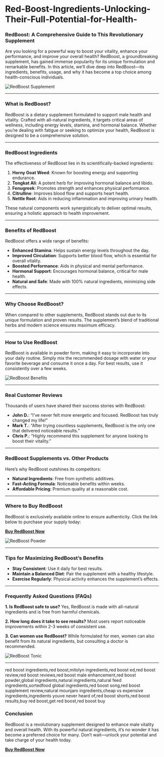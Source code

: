 # Red-Boost-Ingredients-Unlocking-Their-Full-Potential-for-Health-

### RedBoost: A Comprehensive Guide to This Revolutionary Supplement

Are you looking for a powerful way to boost your vitality, enhance your performance, and improve your overall health? RedBoost, a groundbreaking supplement, has gained immense popularity for its unique formulation and remarkable benefits. In this article, we’ll dive deep into RedBoost—its ingredients, benefits, usage, and why it has become a top choice among health-conscious individuals.

![RedBoost Supplement](https://github.com/user-attachments/assets/ca7ebbe4-41eb-409a-8aa8-b9171d7b58ff)

---

### What is RedBoost?
RedBoost is a dietary supplement formulated to support male health and vitality. Crafted with all-natural ingredients, it targets critical areas of wellness, including energy levels, stamina, and hormonal balance. Whether you’re dealing with fatigue or seeking to optimize your health, RedBoost is designed to be a comprehensive solution.

---

### RedBoost Ingredients
The effectiveness of RedBoost lies in its scientifically-backed ingredients:

1. **Horny Goat Weed**: Known for boosting energy and supporting endurance.
2. **Tongkat Ali**: A potent herb for improving hormonal balance and libido.
3. **Fenugreek**: Promotes strength and enhances physical performance.
4. **Citrulline**: Improves blood flow and supports heart health.
5. **Nettle Root**: Aids in reducing inflammation and improving urinary health.

These natural components work synergistically to deliver optimal results, ensuring a holistic approach to health improvement.

---

### Benefits of RedBoost
RedBoost offers a wide range of benefits:

- **Enhanced Stamina**: Helps sustain energy levels throughout the day.
- **Improved Circulation**: Supports better blood flow, which is essential for overall vitality.
- **Boosted Performance**: Aids in physical and mental performance.
- **Hormonal Support**: Encourages hormonal balance, critical for male health.
- **Natural and Safe**: Made with 100% natural ingredients, minimizing side effects.

---

### Why Choose RedBoost?
When compared to other supplements, RedBoost stands out due to its unique formulation and proven results. The supplement’s blend of traditional herbs and modern science ensures maximum efficacy.

---

### How to Use RedBoost
RedBoost is available in powder form, making it easy to incorporate into your daily routine. Simply mix the recommended dosage with water or your favorite beverage and consume it once a day. For best results, use it consistently over a few weeks.

![RedBoost Benefits](https://github.com/user-attachments/assets/df8ce3e6-2d6d-4b2c-8e45-e3f65e29986d)

---

### Real Customer Reviews
Thousands of users have shared their success stories with RedBoost:

- **John D.**: “I’ve never felt more energetic and focused. RedBoost has truly changed my life!”
- **Mark T.**: “After trying countless supplements, RedBoost is the only one that delivered noticeable results.”
- **Chris P.**: “Highly recommend this supplement for anyone looking to boost their vitality.”

---

### RedBoost Supplements vs. Other Products
Here’s why RedBoost outshines its competitors:

- **Natural Ingredients**: Free from synthetic additives.
- **Fast-Acting Formula**: Noticeable benefits within weeks.
- **Affordable Pricing**: Premium quality at a reasonable cost.

---

### Where to Buy RedBoost
RedBoost is exclusively available online to ensure authenticity. Click the link below to purchase your supply today:

[**Buy RedBoost Now**](https://tinyurl.com/zdyk95zm)

![RedBoost Powder](https://github.com/user-attachments/assets/49adfccb-d871-4479-b445-4a814a56877b)

---

### Tips for Maximizing RedBoost’s Benefits

- **Stay Consistent**: Use it daily for best results.
- **Maintain a Balanced Diet**: Pair the supplement with a healthy lifestyle.
- **Exercise Regularly**: Physical activity enhances the supplement’s effects.

---

### Frequently Asked Questions (FAQs)

**1. Is RedBoost safe to use?**
Yes, RedBoost is made with all-natural ingredients and is free from harmful chemicals.

**2. How long does it take to see results?**
Most users report noticeable improvements within 2-3 weeks of consistent use.

**3. Can women use RedBoost?**
While formulated for men, women can also benefit from its natural ingredients, but consulting a doctor is recommended.

![RedBoost Tonic](https://github.com/user-attachments/assets/e57196de-e970-4f12-b81c-79c5e32b40e9)

---

red boost ingredients,red boost,mitolyn ingredients,red boost ed,red boost review,red boost reviews,red boost male enhancement,red boost powder,global ingredients,natural ingredients,natural feed ingredients,sortedfood global ingredients,red boost song,red boost supplement review,natural mounjaro ingredients,cheap vs expensive ingredients,ingredients youve never heard of,red boost shorts,red boost results,buy red boost,get red boost,red boost buy

### Conclusion
RedBoost is a revolutionary supplement designed to enhance male vitality and overall health. With its powerful natural ingredients, it’s no wonder it has become a preferred choice for many. Don’t wait—unlock your potential and take charge of your health today.

[**Buy RedBoost Now**](https://tinyurl.com/zdyk95zm)


